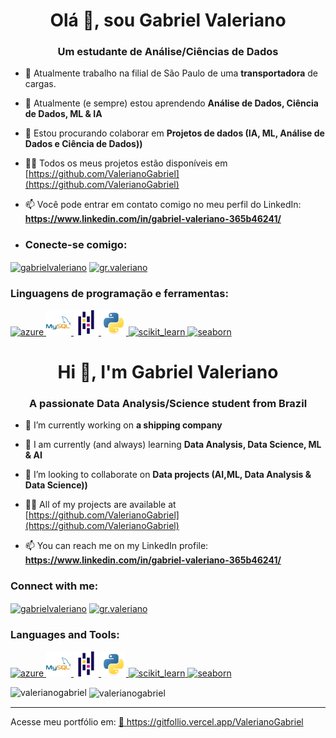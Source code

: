 <h1 align="center">Olá 👋, sou Gabriel Valeriano</h1>
<h3 align="center">Um estudante de Análise/Ciências de Dados</h3>

- 🔭 Atualmente trabalho na filial de São Paulo de uma **transportadora** de cargas.

- 🌱 Atualmente (e sempre) estou aprendendo **Análise de Dados, Ciência de Dados, ML & IA**

- 👯 Estou procurando colaborar em **Projetos de dados (IA, ML, Análise de Dados e Ciência de Dados))**

- 👨‍💻 Todos os meus projetos estão disponíveis em [https://github.com/ValerianoGabriel](https://github.com/ValerianoGabriel)

- 📫 Você pode entrar em contato comigo no meu perfil do LinkedIn: **https://www.linkedin.com/in/gabriel-valeriano-365b46241/**

- <h3 align="left">Conecte-se comigo:</h3>
<p align="left">
<a href="https://kaggle.com/gabrielvaleriano" target="blank"><img align="center" src="https://raw.githubusercontent.com/rahuldkjain/github-profile-readme-generator/master/src/images/icons/Social/kaggle.svg" alt="gabrielvaleriano" height="30" width="40" /></a>
<a href="https://instagram.com/gr.valeriano" target="blank"><img align="center" src="https://raw.githubusercontent.com/rahuldkjain/github-profile-readme-generator/master/src/images/icons/Social/instagram.svg" alt="gr.valeriano" height="30" width="40" /></a>
</p>

<h3 align="left">Linguagens de programação e ferramentas:</h3>
<p align="left"> <a href="https://azure.microsoft.com/en-in/" target="_blank" rel="noreferrer"> <img src="https://www.vectorlogo.zone/logos/microsoft_azure/microsoft_azure-icon.svg" alt="azure" width="40" height="40"/> </a> <a href="https://www.mysql.com/" target="_blank" rel="noreferrer"> <img src="https://raw.githubusercontent.com/devicons/devicon/master/icons/mysql/mysql-original-wordmark.svg" alt="mysql" width="40" height="40"/> </a> <a href="https://pandas.pydata.org/" target="_blank" rel="noreferrer"> <img src="https://raw.githubusercontent.com/devicons/devicon/2ae2a900d2f041da66e950e4d48052658d850630/icons/pandas/pandas-original.svg" alt="pandas" width="40" height="40"/> </a> <a href="https://www.python.org" target="_blank" rel="noreferrer"> <img src="https://raw.githubusercontent.com/devicons/devicon/master/icons/python/python-original.svg" alt="python" width="40" height="40"/> </a> <a href="https://scikit-learn.org/" target="_blank" rel="noreferrer"> <img src="https://upload.wikimedia.org/wikipedia/commons/0/05/Scikit_learn_logo_small.svg" alt="scikit_learn" width="40" height="40"/> </a> <a href="https://seaborn.pydata.org/" target="_blank" rel="noreferrer"> <img src="https://seaborn.pydata.org/_images/logo-mark-lightbg.svg" alt="seaborn" width="40" height="40"/> </a> </p>

<h1 align="center">Hi 👋, I'm Gabriel Valeriano</h1>
<h3 align="center">A passionate Data Analysis/Science student from Brazil</h3>

- 🔭 I’m currently working on **a shipping company**

- 🌱 I am currently (and always) learning **Data Analysis, Data Science, ML & AI**

- 👯 I’m looking to collaborate on **Data projects (AI,ML, Data Analysis & Data Science))**

- 👨‍💻 All of my projects are available at [https://github.com/ValerianoGabriel](https://github.com/ValerianoGabriel)

- 📫 You can reach me on my LinkedIn profile: **https://www.linkedin.com/in/gabriel-valeriano-365b46241/**

<h3 align="left">Connect with me:</h3>
<p align="left">
<a href="https://kaggle.com/gabrielvaleriano" target="blank"><img align="center" src="https://raw.githubusercontent.com/rahuldkjain/github-profile-readme-generator/master/src/images/icons/Social/kaggle.svg" alt="gabrielvaleriano" height="30" width="40" /></a>
<a href="https://instagram.com/gr.valeriano" target="blank"><img align="center" src="https://raw.githubusercontent.com/rahuldkjain/github-profile-readme-generator/master/src/images/icons/Social/instagram.svg" alt="gr.valeriano" height="30" width="40" /></a>
</p>

<h3 align="left">Languages and Tools:</h3>
<p align="left"> <a href="https://azure.microsoft.com/en-in/" target="_blank" rel="noreferrer"> <img src="https://www.vectorlogo.zone/logos/microsoft_azure/microsoft_azure-icon.svg" alt="azure" width="40" height="40"/> </a> <a href="https://www.mysql.com/" target="_blank" rel="noreferrer"> <img src="https://raw.githubusercontent.com/devicons/devicon/master/icons/mysql/mysql-original-wordmark.svg" alt="mysql" width="40" height="40"/> </a> <a href="https://pandas.pydata.org/" target="_blank" rel="noreferrer"> <img src="https://raw.githubusercontent.com/devicons/devicon/2ae2a900d2f041da66e950e4d48052658d850630/icons/pandas/pandas-original.svg" alt="pandas" width="40" height="40"/> </a> <a href="https://www.python.org" target="_blank" rel="noreferrer"> <img src="https://raw.githubusercontent.com/devicons/devicon/master/icons/python/python-original.svg" alt="python" width="40" height="40"/> </a> <a href="https://scikit-learn.org/" target="_blank" rel="noreferrer"> <img src="https://upload.wikimedia.org/wikipedia/commons/0/05/Scikit_learn_logo_small.svg" alt="scikit_learn" width="40" height="40"/> </a> <a href="https://seaborn.pydata.org/" target="_blank" rel="noreferrer"> <img src="https://seaborn.pydata.org/_images/logo-mark-lightbg.svg" alt="seaborn" width="40" height="40"/> </a> </p>

<p><img align="left" src="https://github-readme-stats.vercel.app/api/top-langs?username=valerianogabriel&show_icons=true&locale=en&layout=compact" alt="valerianogabriel" /></p>

<p>&nbsp;<img align="center" src="https://github-readme-stats.vercel.app/api?username=valerianogabriel&show_icons=true&locale=en" alt="valerianogabriel" /></p>

________________________________________________________________________________________________________________________________________________________________________________



Acesse meu portfólio em: 
<a href="https://gitfollio.vercel.app/ValerianoGabriel"> 🔗
  https://gitfollio.vercel.app/ValerianoGabriel
</a>

<!-- GitFolio:start
{
  "gitfolio": "on",
  "name": "Gabriel Valeriano",
  "email": "gr.valeriano98@gmail.com",
  "tagline": "",
  "avatar_url": "https://avatars.githubusercontent.com/u/161485475?v=4",
  "website": "https://valerianogabriel.github.io/portfolio_projects/",
  "githubUser": "ValerianoGabriel",
  "linkedinUser": "https://www.linkedin.com/in/gabriel-valeriano-365b46241/",
  "about": "Meu nome é Gabriel Valeriano, sou bacharel em Tecnologia da Informação pela UNIVESP e trabalho como Assistente Administrativo em uma transportadora.

Atualmente, estou na parte financeira da filial de São Paulo, realizando os pagamentos de agregados e justificando custos de entregas para a matriz no Rio Grande do Sul. Também trabalho com projetos pessoais de Ciências de Dados para adquirir experiências na solução de problemas de negócios e domínio das ferramentas de análise de dados.",
  "showStars": false,
  "showFollowers": false,
  "followers": 0,
  "following": 0,
  "themeId": "modern",
  "tech": [
  "Python",
  "SQL",
  "MySQL",
  "Matplotlib",
  "Seaborn",
  "Pandas"
],
  "projects": [
  {
    "id": 863841104,
    "repoName": "Database",
    "url": "https://github.com/ValerianoGabriel/Database",
    "stars": 0,
    "description": "Exercícios de SQL praticados em curso na Udemy",
    "image": "https://www.freepik.com/free-photos-vectors/database-illustration",
    "techs": [],
    "deploy": "",
    "highlighted": false
  },
  {
    "id": 810479952,
    "repoName": "Python",
    "url": "https://github.com/ValerianoGabriel/Python",
    "stars": 0,
    "description": "Exercícios praticados durante o curso de Programação em Python pelo SENAI Suzano",
    "image": "https://commons.wikimedia.org/wiki/File:Python_logo_01.svg",
    "techs": [
      "Python"
    ],
    "deploy": "",
    "highlighted": false
  },
  {
    "id": 926589281,
    "repoName": "Data-Science",
    "url": "https://github.com/ValerianoGabriel/Data-Science",
    "stars": 0,
    "description": "Exercícios de Data Science para aprimorar minhas habilidades utilizando um Dataset do mercado de casas na Austrália.",
    "image": "https://www.shutterstock.com/pt/search/big-data-scientist",
    "techs": [
      "Pandas",
      "Jupyter"
    ],
    "deploy": "",
    "highlighted": true
  }
]
}
GitFolio:end -->
  
